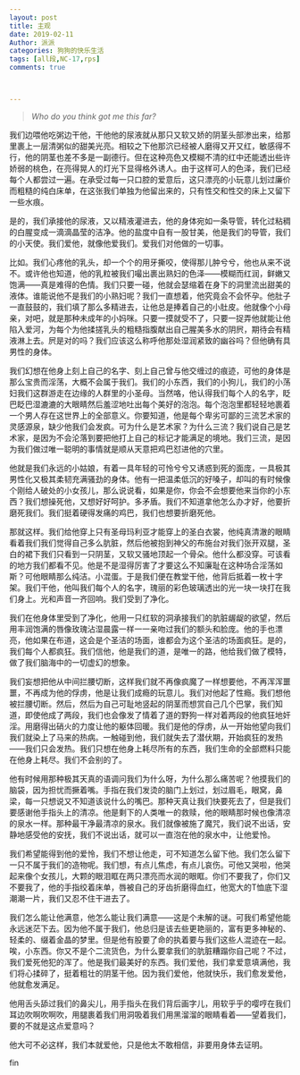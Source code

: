 ```yaml
---
layout: post
title: 主观
date: 2019-02-11
Author: 派派
categories: 狗狗的快乐生活
tags: [all段,NC-17,rps]
comments: true



---
```


>*Who do you think got me this far?*


我们边喂他吃粥边干他，干他他的尿液就从那只又软又娇的阴茎头部渗出来，给那里裹上一层清粥似的甜美光亮。相较之下他那泬已经被人磨得又开又红，敏感得不行，他的阴茎也差不多是一副德行。但在这种亮色又模糊不清的红中还能透出些许娇弱的桃色，在亮得晃人的灯光下显得格外诱人。由于这样可人的色泽，我们已经每个人都尝过一遍。在承受过每一只口腔的爱意后，这只漂亮的小玩意儿划过廉价而粗糙的纯白床单，在这张我们单独为他留出来的，只有性交和性交的床上又留下一些水痕。

是的，我们承接他的尿液，又以精液灌进去，他的身体宛如一条导管，转化过粘稠的白腥变成一滴滴晶莹的洁净。他的盐度中自有一股甘美，他是我们的导管，我们的小天使。我们爱他，就像他爱我们。爱我们对他做的一切事。

比如。我们心疼他的乳头，却一个个的用牙撕咬，使得那儿肿兮兮，他也从来不说不。或许他也知道，他的乳粒被我们嘬出裹出熟妇的色泽——模糊而红润，鲜嫩又饱满——真是难得的色情。我们只要一碰，他就会瑟缩着在身下的洞里流出甜美的液体。谁能说他不是我们的小熟妇呢？我们一直想着，他究竟会不会怀孕。他肚子一直鼓鼓的，我们填了那么多精进去，让他总是捧着自己的小肚皮。他就像个小母亲，对吧，就是那种未成年的小妈咪。只要一摸就受不了，只要一捉弄他就能让他陷入爱河，为每个为他揉搓乳头的粗糙指腹献出自己腥美多水的阴屄，期待会有精液淋上去。屄是对的吗？我们应该这么称呼他那处湿润紧致的幽谷吗？但他确有具男性的身体。

我们幻想在他身上刻上自己的名字、刻上自己曾与他交缠过的痕迹，可他的身体是那么宝贵而淫荡，大概不会属于我们。我们的小东西，我们的小狗儿，我们的小荡妇我们这群游走在边缘的人群里的小圣母。当然咯，他认得我们每个人的名字，眨巴眨巴湿漉漉的大眼睛然后羞涩地吐出每个美好的泡泡。每个泡泡里都轻轻地裹着一个男人存在这世界上的全部意义。你要知道，他是每个卑劣可鄙的三流艺术家的灵感源泉，缺少他我们会发疯。可为什么是艺术家？为什么三流？我们说自己是艺术家，是因为不会沦落到要把他打上自己的标记才能满足的境地。我们三流，是因为我们做过唯一聪明的事情就是顺从天意把鸡巴怼进他的穴里。

他就是我们永远的小姑娘，有着一具年轻的可怜兮兮又诱惑到死的面庞，一具极其男性化又极其柔韧充满骚劲的身体。他有一把温柔低沉的好嗓子，却叫的有时候像个刚给人破处的小女孩儿，那么说说看，如果是你，你会不会想要他来当你的小东西？我们想操死他，又想好好呵护。多矛盾。我们不知道拿他怎么办才好，他要折磨死我们。我们挺着硬得发痛的鸡巴，我们也想要折磨死他。

那就这样。我们给他穿上只有圣母玛利亚才能穿上的圣白衣裳，他纯真清澈的眼睛看着我们我们觉得自己多么肮脏，然后他被抱到神父的布施台对我们张开双腿，圣白的裙下我们只看到一只阴茎，又软又骚地顶起一个骨朵。他什么都没穿。可该看的地方我们都看不见。他是不是湿得厉害了才要这么不知廉耻在这种场合淫荡如斯？可他眼睛那么纯洁。小混蛋。于是我们便在教堂干他，他背后抵着一枚十字架。我们干他，他叫我们每个人的名字，瑰丽的彩色玻璃透出的光一块一块打在我们身上。光和声音一齐回响。我们受到了净化。

我们在他身体里受到了净化，他用一只红软的洞承接我们的肮脏龌龊的欲望，然后用丰润饱满的唇像玫瑰沾湿晨露一样一一亲吻过我们的额头和脸庞。他的手也漂亮，他如果在布道，这会是个圣洁的场面，谁都会为这个圣洁的场面疯狂。是的，我们每个人都疯狂。我们信他，他是我们的道，是唯一的路，他给我们做了模特，做了我们脑海中的一切虚幻的想象。

我们妄想把他从中间拦腰切断，这样我们就不再像疯魔了一样想要他，不再浑浑噩噩，不再成为他的俘虏，他是让我们成瘾的玩意儿。我们对他起了性瘾。我们想他被拦腰切断。然后，然后为自己可耻地竖起的阴茎而想赏自己几个巴掌，我们知道，即使他成了两段，我们也会像发了情着了道的野狗一样对着两段的他疯狂地奸淫。用磨得出硝火的力度让他的躯体回暖。我们是他的俘虏，从一开始他望向我们我们就染上了马来的热病。一触碰到他，我们就失去了潜伏期，开始疯狂的发热——我们只会发热。我们只想在他身上耗尽所有的东西，我们生命的全部燃料只能在他身上耗尽。我们不会别的了。

他有时候用那种极其天真的语调问我们为什么呀，为什么那么痛苦呢？他摸我们的脑袋，因为担忧而撅着嘴。手指在我们发烫的脑门上划过，划过眉毛，眼窝，鼻梁，每一只想说又不知道该说什么的嘴巴。那种天真让我们快要死去了，但是我们要感谢他手指头上的清凉。他是剩下的人类唯一的救赎，他的眼睛那时候也像清凉的泉水一样。那种最干净最清凉的泉水。我们就像被施了魔咒，我们说不出话，安静地感受他的安抚，我们不说出话，就可以一直泡在他的泉水中，让他爱怜。

我们希望能得到他的爱怜，我们不想让他走，可不知道怎么留下他。我们怎么留下一只不属于我们的造物呢。我们想，有点儿焦虑，有点儿哀伤。可他又哭啦，他哭起来像个女孩儿，大颗的眼泪眶在两只漂亮而水润的眼眶。你们不要我了，你们又不要我了，他的手指绞着床单，唇被自己的牙齿折磨得血红，他宽大的T恤底下湿潮潮一片，我们又忍不住干进去了。

我们怎么能让他满意，他怎么能让我们满意——这是个未解的谜。可我们希望他能永远迷茫下去。因为他不属于我们，他总归是该去些更艳丽的，富有更多神秘的、轻柔的、缀着金晶的梦里。但是他有股要了命的执着要与我们这些人混迹在一起。唉，小东西。你又不是个二流货色，为什么要拿我们的肮脏糟蹋你自己呢？不过，我们爱死他犯的浑了。他是我们最美好的东西。我们爱他，我们拿爱意填满他，我们将心揉碎了，挺着粗壮的阴茎干他。因为我们爱他，他就快乐，我们愈发爱他，他就愈发满足。

他用舌头舔过我们的鼻尖儿，用手指头在我们背后画字儿，用软乎乎的嘤哼在我们耳边吹啊吹啊吹，用腿裹着我们用洞吸着我们用黑溜溜的眼睛看着——望着我们，要的不就是这点爱意吗？

他大可不必这样，我们本就爱他，只是他太不敢相信，非要用身体去证明。


fin
